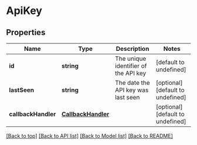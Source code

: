 # ApiKey

## Properties

|Name | Type | Description | Notes|
|------------ | ------------- | ------------- | -------------|
|**id** | **string** | The unique identifier of the API key | [default to undefined]|
|**lastSeen** | **string** | The date the API key was last seen | [optional] [default to undefined]|
|**callbackHandler** | [**CallbackHandler**](CallbackHandler.md) |  | [optional] [default to undefined]|




[[Back to top]](#) [[Back to API list]](../../README.md#documentation-for-api-endpoints) [[Back to Model list]](../../README.md#documentation-for-models) [[Back to README]](../../README.md)

